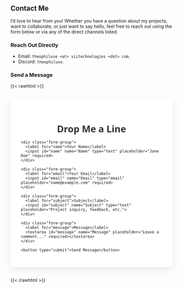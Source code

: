 ## Contact Me

I’d love to hear from you! Whether you have a question about my projects, want to collaborate, or just want to say hello, feel free to reach out using the form below or via any of the direct channels listed.

### Reach Out Directly

- Email: `theophiluse <at> xiitechnologies <dot> com`.
- Discord: `theophiluse`.

### Send a Message

{{< rawhtml >}}

<style>
  /* Container & Layout */
  .form-wrapper {
    max-width: 600px;
    margin: 2rem auto;
    padding: 2rem;
    background: #ffffff;
    border-radius: 12px;
    box-shadow: 0 8px 24px rgba(0,0,0,0.08);
    font-family: 'Segoe UI', sans-serif;
  }

  /* Headings */
  .form-wrapper h2 {
    font-size: 1.8rem;
    margin-bottom: 1rem;
    color: #333;
    text-align: center;
  }

  /* Form Fields */
  .form-group {
    display: flex;
    flex-direction: column;
    margin-bottom: 1.2rem;
  }
  .form-group label {
    margin-bottom: 0.4rem;
    font-weight: 600;
    color: #555;
  }
  .form-group input,
  .form-group textarea {
    padding: 0.8rem 1rem;
    border: 2px solid #e0e0e0;
    border-radius: 8px;
    font-size: 1rem;
    transition: border-color 0.2s ease, box-shadow 0.2s ease;
  }
  .form-group input:focus,
  .form-group textarea:focus {
    border-color: #2a9d8f;
    box-shadow: 0 0 0 3px rgba(42, 157, 143, 0.15);
    outline: none;
  }
  .form-group textarea {
    resize: vertical;
    min-height: 140px;
  }

  /* Submit Button */
  .form-wrapper button[type="submit"] {
    width: 100%;
    padding: 0.9rem;
    background: linear-gradient(135deg, #2a9d8f 0%, #218c7d 100%);
    border: none;
    border-radius: 8px;
    color: #fff;
    font-size: 1.1rem;
    font-weight: 600;
    cursor: pointer;
    transition: background 0.3s ease, transform 0.2s ease;
  }
  .form-wrapper button[type="submit"]:hover {
    background: linear-gradient(135deg, #218c7d 0%, #1a746a 100%);
    transform: translateY(-2px);
  }
  .form-wrapper button[type="submit"]:active {
    transform: translateY(0);
  }

  /* Responsive */
  @media (max-width: 480px) {
    .form-wrapper {
      padding: 1.5rem;
    }
    .form-wrapper h2 {
      font-size: 1.6rem;
    }
  }
</style>

<div class="form-wrapper">
  <h2>Drop Me a Line</h2>
  <form action="https://formsubmit.co/theophiluse@xiitechnologies.com" method="POST">
    <!-- Disable Captcha -->
    <input type="hidden" name="_captcha" value="false">
    <!-- Redirect after submit (optional) -->
    <input type="hidden" name="_next" value="#">

    <div class="form-group">
      <label for="name">Your Name</label>
      <input id="name" name="Name" type="text" placeholder="Jane Doe" required>
    </div>

    <div class="form-group">
      <label for="email">Your Email</label>
      <input id="email" name="Email" type="email" placeholder="name@example.com" required>
    </div>

    <div class="form-group">
      <label for="subject">Subject</label>
      <input id="subject" name="Subject" type="text" placeholder="Project inquiry, feedback, etc.">
    </div>

    <div class="form-group">
      <label for="message">Message</label>
      <textarea id="message" name="Message" placeholder="Leave a comment..." required></textarea>
    </div>

    <button type="submit">Send Message</button>

  </form>
</div>

<script>
  document.querySelector('form').addEventListener('submit', e => {
    const email = e.target.email.value.trim();
    if (!/^[^\s@]+@[^\s@]+\.[^\s@]+$/.test(email)) {
      alert('Please enter a valid email address.');
      e.preventDefault();
    }
  });
</script>

{{< /rawhtml >}}
